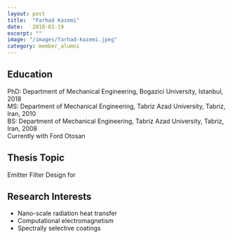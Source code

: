 ```yaml
---
layout: post
title:  "Farhad Kazemi"
date:   2018-01-19
excerpt: ""
image: "/images/farhad-kazemi.jpeg"
category: member_alumni
---
```


## Education
PhD: Department of Mechanical Engineering, Bogazici University, Istanbul, 2018 <br>
MS: Department of Mechanical Engineering, Tabriz Azad University, Tabriz, Iran, 2010    <br>
BS: Department of Mechanical Engineering, Tabriz Azad University, Tabriz, Iran, 2008    <br>
Currently with Ford Otosan <br>

## Thesis Topic
Emitter Filter Design for 

## Research Interests
- Nano-scale radiation heat transfer
- Computational electromagnetism
- Spectrally selective coatings 

